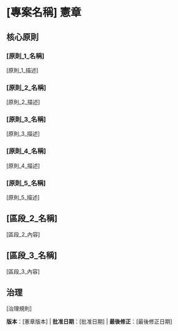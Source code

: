 # [專案名稱] 憲章

<!-- 範例：Spec 憲章、TaskFlow 憲章等 -->

## 核心原則

### [原則_1_名稱]

<!-- 範例：I. 函式庫優先 -->

[原則_1_描述]

<!-- 範例：每個功能都從獨立函式庫開始；函式庫必須自包含、可獨立測試、有文件；需要明確目的 - 不允許僅為組織而存在的函式庫 -->

### [原則_2_名稱]

<!-- 範例：II. CLI 介面 -->

[原則_2_描述]

<!-- 範例：每個函式庫都透過 CLI 公開功能；文字輸入/輸出協定：stdin/args → stdout，錯誤 → stderr；支援 JSON + 人類可讀格式 -->

### [原則_3_名稱]

<!-- 範例：III. 測試優先（不可協商） -->

[原則_3_描述]

<!-- 範例：TDD 強制執行：撰寫測試 → 使用者核准 → 測試失敗 → 然後實作；嚴格執行紅-綠-重構循環 -->

### [原則_4_名稱]

<!-- 範例：IV. 整合測試 -->

[原則_4_描述]

<!-- 範例：需要整合測試的重點領域：新函式庫合約測試、合約變更、服務間通訊、共享架構 -->

### [原則_5_名稱]

<!-- 範例：V. 可觀測性、VI. 版本控制與重大變更、VII. 簡潔性 -->

[原則_5_描述]

<!-- 範例：文字 I/O 確保可除錯性；需要結構化日誌；或：MAJOR.MINOR.BUILD 格式；或：從簡單開始，YAGNI 原則 -->

## [區段_2_名稱]

<!-- 範例：額外限制、安全需求、效能標準等 -->

[區段_2_內容]

<!-- 範例：技術堆疊需求、合規標準、部署政策等 -->

## [區段_3_名稱]

<!-- 範例：開發工作流程、審查流程、品質關卡等 -->

[區段_3_內容]

<!-- 範例：程式碼審查需求、測試關卡、部署核准流程等 -->

## 治理

<!-- 範例：憲章優先於所有其他實務；修正案需要文件、核准、遷移計畫 -->

[治理規則]

<!-- 範例：所有 PR/審查都必須驗證合規性；複雜性必須有理由；使用 [指導檔案] 進行執行時期開發指導 -->

**版本**：[憲章版本] | **批准日期**：[批准日期] | **最後修正**：[最後修正日期]

<!-- 範例：版本：2.1.1 | 批准日期：2025-06-13 | 最後修正：2025-07-16 -->
